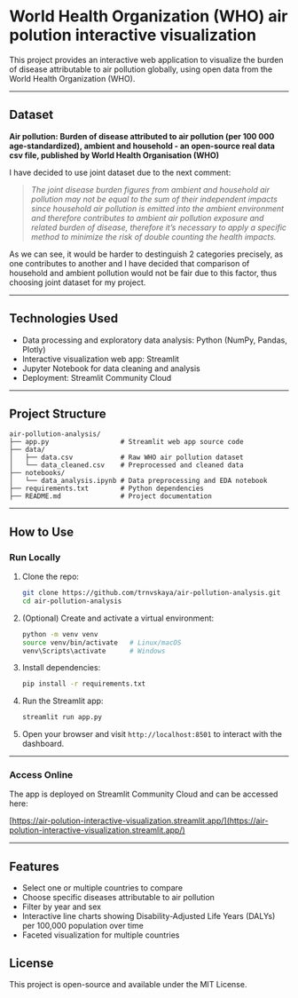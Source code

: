 # World Health Organization (WHO) air polution interactive visualization
This project provides an interactive web application to visualize the burden of disease attributable to air pollution globally, using open data from the World Health Organization (WHO).

---

## **Dataset**
**Air pollution: Burden of disease attributed to air pollution (per 100 000 age-standardized), ambient and household - an open-source real data csv file, published by World Health Organisation (WHO)**

I have decided to use joint dataset due to the next comment:

> *The joint disease burden figures from ambient and household air pollution may not be equal to the sum of their independent impacts since household air pollution is emitted into the ambient environment and therefore contributes to ambient air pollution exposure and related burden of disease, therefore it’s necessary to apply a specific method to minimize the risk of double counting the health impacts.*

As we can see, it would be harder to destinguish 2 categories precisely, as one contributes to another and I have decided that comparison of household and ambient pollution would not be fair due to this factor, thus choosing joint dataset for my project.

---

## Technologies Used

* Data processing and exploratory data analysis: Python (NumPy, Pandas, Plotly)
* Interactive visualization web app: Streamlit
* Jupyter Notebook for data cleaning and analysis
* Deployment: Streamlit Community Cloud

---

## Project Structure

```
air-pollution-analysis/
├── app.py                  # Streamlit web app source code
├── data/
│   ├── data.csv            # Raw WHO air pollution dataset
│   └── data_cleaned.csv    # Preprocessed and cleaned data
├── notebooks/
│   └── data_analysis.ipynb # Data preprocessing and EDA notebook
├── requirements.txt        # Python dependencies
├── README.md               # Project documentation
```

---

## How to Use

### Run Locally

1. Clone the repo:

   ```bash
   git clone https://github.com/trnvskaya/air-pollution-analysis.git
   cd air-pollution-analysis
   ```

2. (Optional) Create and activate a virtual environment:

   ```bash
   python -m venv venv
   source venv/bin/activate   # Linux/macOS
   venv\Scripts\activate      # Windows
   ```

3. Install dependencies:

   ```bash
   pip install -r requirements.txt
   ```

4. Run the Streamlit app:

   ```bash
   streamlit run app.py
   ```

5. Open your browser and visit `http://localhost:8501` to interact with the dashboard.

---

### Access Online

The app is deployed on Streamlit Community Cloud and can be accessed here:

[https://air-polution-interactive-visualization.streamlit.app/](https://air-polution-interactive-visualization.streamlit.app/)

---

## Features

* Select one or multiple countries to compare
* Choose specific diseases attributable to air pollution
* Filter by year and sex
* Interactive line charts showing Disability-Adjusted Life Years (DALYs) per 100,000 population over time
* Faceted visualization for multiple countries

## License

This project is open-source and available under the MIT License.
